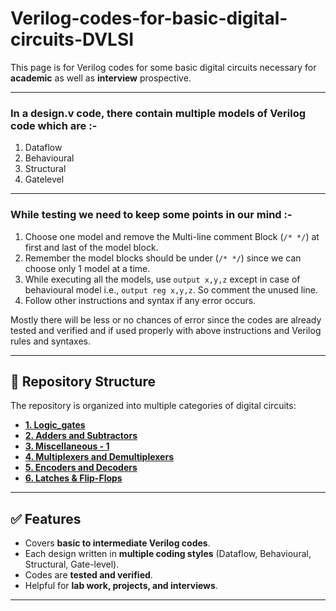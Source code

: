# Verilog-codes-for-basic-digital-circuits-DVLSI

This page is for Verilog codes for some basic digital circuits necessary for **academic** as well as **interview** prospective.

---

### In a design.v code, there contain multiple models of Verilog code which are :-
1. Dataflow  
2. Behavioural  
3. Structural  
4. Gatelevel  

---

### While testing we need to keep some points in our mind :-
1. Choose one model and remove the Multi-line comment Block (`/* */`) at first and last of the model block.  
2. Remember the model blocks should be under (`/* */`) since we can choose only 1 model at a time.  
3. While executing all the models, use `output x,y,z` except in case of behavioural model i.e., `output reg x,y,z`. So comment the unused line.  
4. Follow other instructions and syntax if any error occurs.  

Mostly there will be less or no chances of error since the codes are already tested and verified and if used properly with above instructions and Verilog rules and syntaxes.  

---

## 📂 Repository Structure

The repository is organized into multiple categories of digital circuits:

- [**1. Logic_gates**](./1.%20Logic_gates)  
- [**2. Adders and Subtractors**](./2.%20Adders%20and%20Subtractors)  
- [**3. Miscellaneous - 1**](./3.%20Miscellaneous%20-%201)  
- [**4. Multiplexers and Demultiplexers**](./4.%20Multiplexers%20and%20Demultiplexers)  
- [**5. Encoders and Decoders**](./5.%20Encoders%20and%20Decoders)  
- [**6. Latches & Flip-Flops**](./6.%20Latches%20&%20Flip-Flops)  

---

## ✅ Features
- Covers **basic to intermediate Verilog codes**.  
- Each design written in **multiple coding styles** (Dataflow, Behavioural, Structural, Gate-level).  
- Codes are **tested and verified**.  
- Helpful for **lab work, projects, and interviews**.  

---
